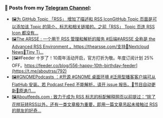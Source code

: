 ### 📰 Posts from my [Telegram Channel](https://t.me/s/aboutrss):
<!-- BLOG-POST-LIST:START -->
- [🖼为 GitHub Topic 「RSS」 增加了描述和 RSS IconGitHub Topic 页面是可以添加该 Topic 的简介、标志和相关链接的。之前「RSS」 Topic 页连 RSS Icon 都没有...](https://t.me/aboutrss/794)
- [🖼The ARSSE : 一个用于 RSS 管理和解析的服务 #后端#ARSSE 全称是 the Advanced RSS Environment 。https://thearsse.com/支持🔸Nextcloud News🔸Tiny Ti...](https://t.me/aboutrss/793)
- [🖼#Feeder 十岁了！10周年活动开启，官方打折为敬。年度订阅计划 25% OFF。https://feeder.co/blog/556-happy-10th-birthday-feeder](https://t.me/aboutrss/792)
- [🖼#GNOMEPodcasts ：#开源 #GNOME 桌面环境  #泛用型播客客户端可从 FlatHub 安装。若 Podcast Feed 不能解析，请开 issue 报告。🔸节目自动更新🔸原速/1....](https://t.me/aboutrss/791)
- [🖼Aboutfeeds.com : 致力于成为 RSS 标志的标配解释网页以前提过：“除了花样玩转RSS以外，还有一类文章极为重要，即用一篇文章吊起未接触过 RSS 的朋友的好奇...](https://t.me/aboutrss/790)
<!-- BLOG-POST-LIST:END -->

<!--
**AboutRSS/AboutRSS** is a ✨ _special_ ✨ repository because its `README.md` (this file) appears on your GitHub profile.

Here are some ideas to get you started:

- 🔭 I’m currently working on ...
- 🌱 I’m currently learning ...
- 👯 I’m looking to collaborate on ...
- 🤔 I’m looking for help with ...
- 💬 Ask me about ...
- 📫 How to reach me: ...
- 😄 Pronouns: ...
- ⚡ Fun fact: ...
-->
